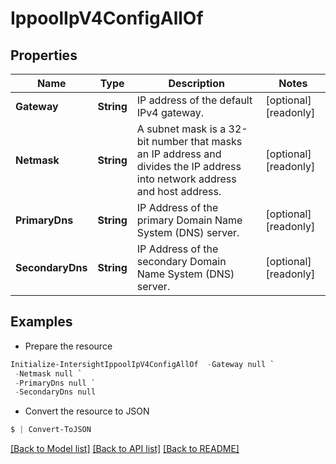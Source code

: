 # IppoolIpV4ConfigAllOf
## Properties

Name | Type | Description | Notes
------------ | ------------- | ------------- | -------------
**Gateway** | **String** | IP address of the default IPv4 gateway. | [optional] [readonly] 
**Netmask** | **String** | A subnet mask is a 32-bit number that masks an IP address and divides the IP address into network address and host address. | [optional] [readonly] 
**PrimaryDns** | **String** | IP Address of the primary Domain Name System (DNS) server. | [optional] [readonly] 
**SecondaryDns** | **String** | IP Address of the secondary Domain Name System (DNS) server. | [optional] [readonly] 

## Examples

- Prepare the resource
```powershell
Initialize-IntersightIppoolIpV4ConfigAllOf  -Gateway null `
 -Netmask null `
 -PrimaryDns null `
 -SecondaryDns null
```

- Convert the resource to JSON
```powershell
$ | Convert-ToJSON
```

[[Back to Model list]](../README.md#documentation-for-models) [[Back to API list]](../README.md#documentation-for-api-endpoints) [[Back to README]](../README.md)

